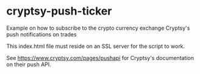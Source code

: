 cryptsy-push-ticker
===================

Example on how to subscribe to the crypto currency exchange Cryptsy's push notifications on trades

This index.html file must reside on an SSL server for the script to work.

See https://www.cryptsy.com/pages/pushapi for Cryptsy's documentation on their push API.
